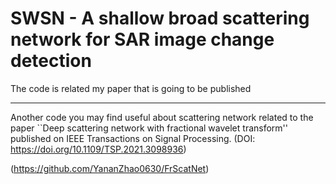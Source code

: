 # SWSN - A shallow broad scattering network for SAR image change detection
The code is related my paper that is going to be published


-----------------------------------------------------------------------------------
Another code you may find useful about scattering network related to the paper ``Deep scattering network with fractional wavelet transform'' published on IEEE Transactions on Signal Processing. (DOI: https://doi.org/10.1109/TSP.2021.3098936)

(https://github.com/YananZhao0630/FrScatNet)
